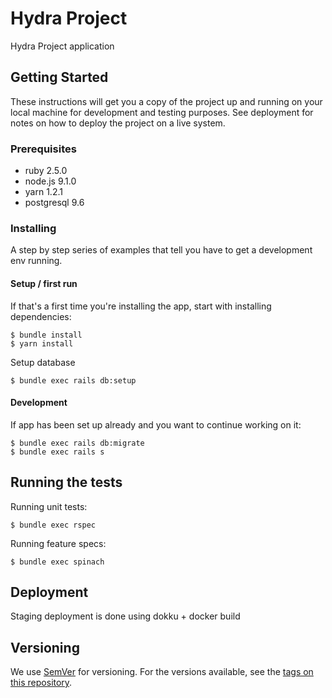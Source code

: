 # Hydra Project

Hydra Project application

## Getting Started

These instructions will get you a copy of the project up and running on your local machine for development and testing purposes. See deployment for notes on how to deploy the project on a live system.

### Prerequisites

- ruby 2.5.0
- node.js 9.1.0
- yarn 1.2.1
- postgresql 9.6

### Installing

A step by step series of examples that tell you have to get a development env running.

#### Setup / first run

If that's a first time you're installing the app, start with installing dependencies:

    $ bundle install
    $ yarn install

Setup database

    $ bundle exec rails db:setup

#### Development

If app has been set up already and you want to continue working on it:

    $ bundle exec rails db:migrate
    $ bundle exec rails s

## Running the tests

Running unit tests:

    $ bundle exec rspec

Running feature specs:

    $ bundle exec spinach

## Deployment

Staging deployment is done using dokku + docker build

## Versioning

We use [SemVer](http://semver.org/) for versioning. For the versions available, see the [tags on this repository](https://gitlab.com/glaze/hydra/tags).
